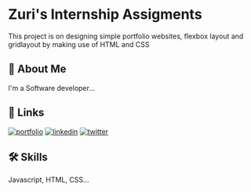 
# Zuri's Internship Assigments

This project is on designing simple portfolio websites, flexbox layout and gridlayout by making use of HTML and CSS
## 🚀 About Me
I'm a Software developer...


## 🔗 Links
[![portfolio](https://img.shields.io/badge/my_portfolio-000?style=for-the-badge&logo=ko-fi&logoColor=white)](https://katherineoelsner.com/)
[![linkedin](https://img.shields.io/badge/linkedin-0A66C2?style=for-the-badge&logo=linkedin&logoColor=white)](https://www.linkedin.com/in/ezirimdaniel)
[![twitter](https://img.shields.io/badge/twitter-1DA1F2?style=for-the-badge&logo=twitter&logoColor=white)](https://twitter.com/@Dan_hiel55)


## 🛠 Skills
Javascript, HTML, CSS...

